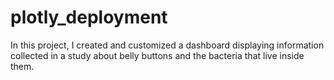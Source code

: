 # plotly_deployment

In this project, I created and customized a dashboard displaying information collected in a study about belly buttons and the bacteria that live inside them.
